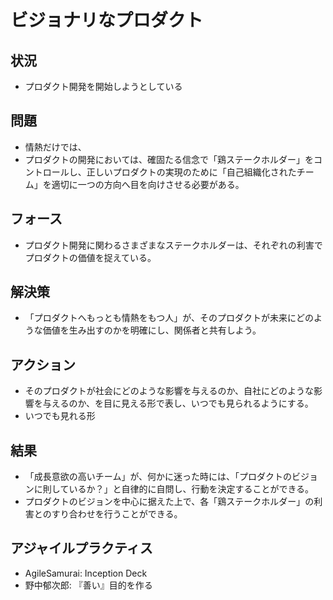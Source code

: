 # ビジョナリなプロダクト
## 状況
- プロダクト開発を開始しようとしている

## 問題
- 情熱だけでは、
- プロダクトの開発においては、確固たる信念で「鶏ステークホルダー」をコントロールし、正しいプロダクトの実現のために「自己組織化されたチーム」を適切に一つの方向へ目を向けさせる必要がある。

## フォース
- プロダクト開発に関わるさまざまなステークホルダーは、それぞれの利害でプロダクトの価値を捉えている。

## 解決策
- 「プロダクトへもっとも情熱をもつ人」が、そのプロダクトが未来にどのような価値を生み出すのかを明確にし、関係者と共有しよう。

## アクション
- そのプロダクトが社会にどのような影響を与えるのか、自社にどのような影響を与えるのか、を目に見える形で表し、いつでも見られるようにする。
- いつでも見れる形

## 結果
- 「成長意欲の高いチーム」が、何かに迷った時には、「プロダクトのビジョンに則しているか？」と自律的に自問し、行動を決定することができる。
- プロダクトのビジョンを中心に据えた上で、各「鶏ステークホルダー」の利害とのすり合わせを行うことができる。

## アジャイルプラクティス
- AgileSamurai: Inception Deck
- 野中郁次郎: 『善い』目的を作る
